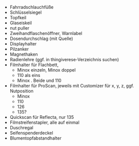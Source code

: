 * Fahrradschlauchfüße
* Schlüsselsiegel
* Topfkeil
* Glaseiskeil
* nut puller
* Zweihandflaschenöffner, Warnlabel
* Dosendurchschlag (mit Quelle)
* Displayhalter
* Pilzanker
* Magnethaken
* Radienlehre (ggf. in thingiverese-Verzeichnis suchen)
* Filmhalter für Flachbett,
  - Minox einzeln, Minox doppel
  - 110 als eins
  - Minox . Beide und 110
* Filmhalter für ProScan, jeweils mit Customizer für x, y, z, ggf. Nutposition
  - Minox
  - 110
  - 126
  - 135?
* Quickscan für Reflecta, nur 135
* Filmstreifenstapler, alle auf einmal
* Duschregal
* Seifenspenderdeckel
* Blumentopfabstandhalter
